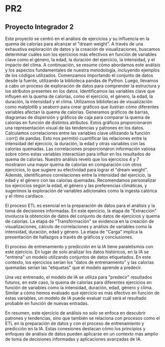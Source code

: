# PR2
## Proyecto Integrador 2

Este proyecto se centró en el análisis de ejercicios y su influencia en la quema de calorías para alcanzar el "dream weight". A través de una exhaustiva exploración de datos y la creación de visualizaciones, buscamos determinar cuáles son los ejercicios más efectivos en función de variables clave como el género, la edad, la duración del ejercicio, la intensidad, y el impacto del clima. A continuación, se resume cómo abordamos este análisis y los aspectos fundamentales de nuestra metodología, incluyendo ejemplos de los códigos utilizados.
Comenzamos importando el conjunto de datos desde la fuente, utilizando la biblioteca pandas de Python. Luego, llevamos a cabo un proceso de exploración de datos para comprender la estructura y los atributos presentes en los datos. Identificamos las variables clave que influyen en la quema de calorías, como el ejercicio, el género, la edad, la duración, la intensidad y el clima.
Utilizamos bibliotecas de visualización como matplotlib y seaborn para crear gráficos que ilustran cómo diferentes variables afectan la quema de calorías. Generamos gráficos de barras, diagramas de dispersión y gráficos de caja para comparar la quema de calorías en función de distintos atributos. Estos gráficos proporcionaron una representación visual de las tendencias y patrones en los datos.
Calculamos correlaciones entre las variables clave utilizando la función .corr() de pandas. Esto nos permitió cuantificar las relaciones entre la intensidad del ejercicio, la duración, la edad y otras variables con las calorías quemadas. Las correlaciones proporcionaron información valiosa sobre cómo estas variables interactúan para influir en los resultados de quema de calorías.
Nuestro análisis reveló que los ejercicios 4 y 7 mostraron una mayor quema de calorías en comparación con otros ejercicios, lo que sugiere su efectividad para lograr el "dream weight". Además, identificamos correlaciones entre la intensidad del ejercicio, la edad y el género con las calorías quemadas. Recomendamos personalizar los ejercicios según la edad, el género y las preferencias climáticas, y sugerimos la exploración de variables adicionales como la ingesta calórica y el ritmo cardíaco.

El proceso ETL es esencial en la preparación de datos para el análisis y la toma de decisiones informadas. En este ejercicio, la etapa de "Extracción" involucra la obtención de datos del conjunto de datos de ejercicios y quema de calorías. La etapa de "Transformación" se evidencia en la creación de visualizaciones, cálculo de correlaciones y análisis de variables como la intensidad, duración, edad y género. La etapa de "Carga" implica la presentación de hallazgos a través de gráficos y conclusiones.

El proceso de entrenamiento y predicción en la IA tiene paralelismos con este ejercicio. En lugar de solo analizar los datos históricos, en la IA se "entrena" un modelo utilizando conjuntos de datos etiquetados. En este contexto, los ejercicios serían los "datos de entrenamiento" y las calorías quemadas serían las "etiquetas" que el modelo aprende a predecir.

Una vez entrenado, el modelo de IA se utiliza para "predecir" resultados futuros, en este caso, la quema de calorías para diferentes ejercicios en función de variables como la intensidad, duración, edad, género y clima. Similar a cómo hemos evaluado qué ejercicio es más efectivo en función de estas variables, un modelo de IA puede evaluar cuál será el resultado probable en función de nuevas entradas.

En resumen, este ejercicio de análisis no solo se enfoca en descubrir patrones y tendencias, sino que también se relaciona con procesos como el ETL en la preparación de datos y con el proceso de entrenamiento y predicción en la IA. Estas conexiones destacan cómo los principios y enfoques de análisis de datos pueden aplicarse en un contexto más amplio de toma de decisiones informadas y aplicaciones avanzadas de IA.



